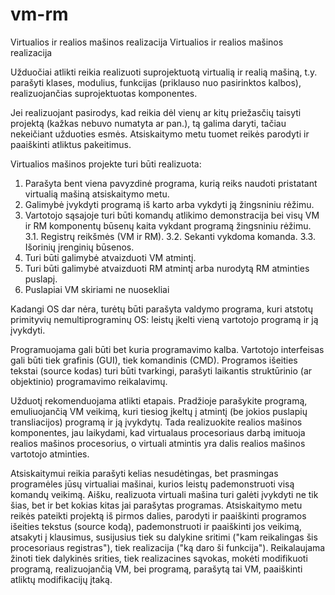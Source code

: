 # vm-rm
Virtualios ir realios mašinos realizacija
Virtualios ir realios mašinos realizacija

Užduočiai atlikti reikia realizuoti suprojektuotą virtualią ir realią mašiną, t.y. parašyti klases, modulius, funkcijas (priklauso nuo pasirinktos kalbos), realizuojančias suprojektuotas komponentes.

Jei realizuojant pasirodys, kad reikia dėl vienų ar kitų priežasčių taisyti projektą (kažkas nebuvo numatyta ar pan.), tą galima daryti, tačiau nekeičiant užduoties esmės. Atsiskaitymo metu tuomet reikės parodyti ir paaiškinti atliktus pakeitimus.

Virtualios mašinos projekte turi būti realizuota:
1. Parašyta bent viena pavyzdinė programa, kurią reiks naudoti pristatant virtualią mašiną atsiskaitymo metu.
2. Galimybė įvykdyti programą iš karto arba vykdyti ją žingsniniu rėžimu.
3. Vartotojo sąsajoje turi būti komandų atlikimo demonstracija bei visų VM ir RM komponentų būsenų kaita vykdant programą žingsniniu rėžimu.
   3.1. Registrų reikšmės (VM ir RM).
   3.2. Sekanti vykdoma komanda.
   3.3. Išorinių įrenginių būsenos.
4. Turi būti galimybė atvaizduoti VM atmintį.
5. Turi būti galimybė atvaizduoti RM atmintį arba nurodytą RM atminties puslapį.
6. Puslapiai VM skiriami ne nuosekliai

Kadangi OS dar nėra, turėtų būti parašyta valdymo programa, kuri atstotų primityvių nemultiprograminų OS: leistų įkelti vieną vartotojo programą ir ją įvykdyti.

Programuojama gali būti bet kuria programavimo kalba. Vartotojo interfeisas gali būti tiek grafinis (GUI), tiek komandinis (CMD). Programos išeities tekstai (source kodas) turi būti tvarkingi, parašyti laikantis struktūrinio (ar objektinio) programavimo reikalavimų.

Užduotį rekomenduojama atlikti etapais. Pradžioje parašykite programą, emuliuojančią VM veikimą, kuri tiesiog įkeltų į atmintį (be jokios puslapių transliacijos) programą ir ją įvykdytų. Tada realizuokite realios mašinos komponentes, jau laikydami, kad virtualaus procesoriaus darbą imituoja realios mašinos procesorius, o virtuali atmintis yra dalis realios mašinos vartotojo atminties.

Atsiskaitymui reikia parašyti kelias nesudėtingas, bet prasmingas programėles jūsų virtualiai mašinai, kurios leistų pademonstruoti visą komandų veikimą. Aišku, realizuota virtuali mašina turi galėti įvykdyti ne tik šias, bet ir bet kokias kitas jai parašytas programas. Atsiskaitymo metu reikės pateikti projektą iš pirmos dalies, parodyti ir paaiškinti programos išeities tekstus (source kodą), pademonstruoti ir paaiškinti jos veikimą, atsakyti į klausimus, susijusius tiek su dalykine sritimi ("kam reikalingas šis procesoriaus registras"), tiek realizacija ("ką daro ši funkcija"). Reikalaujama žinoti tiek dalykinės srities, tiek realizacines sąvokas, mokėti modifikuoti programą, realizuojančią VM, bei programą, parašytą tai VM, paaiškinti atliktų modifikacijų įtaką.
